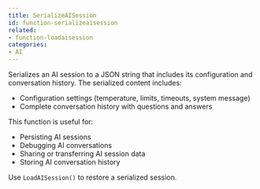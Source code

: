 ```yaml
---
title: SerializeAISession
id: function-serializeaisession
related:
- function-loadaisession
categories:
- AI
---
```


Serializes an AI session to a JSON string that includes its configuration and conversation history. The serialized content includes:

- Configuration settings (temperature, limits, timeouts, system message)
- Complete conversation history with questions and answers

This function is useful for:

- Persisting AI sessions
- Debugging AI conversations
- Sharing or transferring AI session data
- Storing AI conversation history

Use `LoadAISession()` to restore a serialized session.